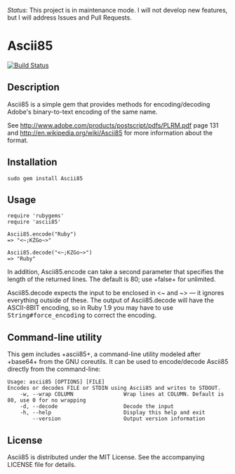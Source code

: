 *Status*: This project is in maintenance mode. I will not develop new features, but I will address Issues and Pull Requests.

# Ascii85

[![Build Status](https://travis-ci.org/DataWraith/ascii85gem.svg?branch=master)](https://travis-ci.org/DataWraith/ascii85gem)

## Description

Ascii85 is a simple gem that provides methods for encoding/decoding Adobe's
binary-to-text encoding of the same name.

See http://www.adobe.com/products/postscript/pdfs/PLRM.pdf page 131 and
http://en.wikipedia.org/wiki/Ascii85 for more information about the format.


## Installation

`sudo gem install Ascii85`


## Usage

```
require 'rubygems'
require 'ascii85'

Ascii85.encode("Ruby")
=> "<~;KZGo~>"

Ascii85.decode("<~;KZGo~>")
=> "Ruby"
```

In addition, Ascii85.encode can take a second parameter that specifies the
length of the returned lines. The default is 80; use +false+ for unlimited.

Ascii85.decode expects the input to be enclosed in <~ and ~> — it
ignores everything outside of these. The output of Ascii85.decode
will have the ASCII-8BIT encoding, so in Ruby 1.9 you may have to use
<tt>String#force_encoding</tt> to correct the encoding.


## Command-line utility

This gem includes +ascii85+, a command-line utility modeled after +base64+ from
the GNU coreutils. It can be used to encode/decode Ascii85 directly from the
command-line:

```
Usage: ascii85 [OPTIONS] [FILE]
Encodes or decodes FILE or STDIN using Ascii85 and writes to STDOUT.
    -w, --wrap COLUMN                Wrap lines at COLUMN. Default is 80, use 0 for no wrapping
    -d, --decode                     Decode the input
    -h, --help                       Display this help and exit
        --version                    Output version information
```


## License

Ascii85 is distributed under the MIT License. See the accompanying LICENSE file
for details.
